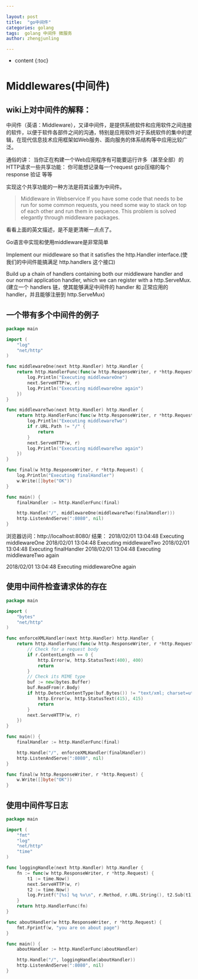 ```yaml
---

layout: post
title:  "go中间件"
categories: golang
tags:  golang 中间件 微服务
author: zhengjunling

---
```


* content
{:toc}
# Middlewares(中间件)

## wiki上对中间件的解释： 

中间件（英语：Middleware），又译中间件，是提供系统软件和应用软件之间连接的软件，以便于软件各部件之间的沟通，特别是应用软件对于系统软件的集中的逻辑，在现代信息技术应用框架如Web服务、面向服务的体系结构等中应用比较广泛。

通俗的讲： 
当你正在构建一个Web应用程序有可能要运行许多（甚至全部）的HTTP请求一些共享功能： 
你可能想记录每一个request 
gzip压缩的每个response 
验证 
等等 

实现这个共享功能的一种方法是将其设置为中间件。

> Middleware in Webservice 
> If you have some code that needs to be run for some common requests, you need some way to stack on top of each other and run them in sequence. This problem is solved elegantly through middleware packages. 

看看上面的英文描述，是不是更清晰一点点了。

Go语言中实现和使用middleware是非常简单

Implement our middleware so that it satisfies the http.Handler interface.(使我们的中间件能搞满足 http.handlers 这个接口)

Build up a chain of handlers containing both our middleware handler and our normal application handler, which we can register with a http.ServeMux.(建立一个 handlers 链，使其能够满足中间件的 handler 和 正常应用的 handler，并且能够注册到 http.ServeMux)

## 一个带有多个中间件的例子

```go
package main

import (
    "log"
    "net/http"
)

func middlewareOne(next http.Handler) http.Handler {
    return http.HandlerFunc(func(w http.ResponseWriter, r *http.Request) {
        log.Println("Executing middlewareOne")
        next.ServeHTTP(w, r)
        log.Println("Executing middlewareOne again")
    })
}

func middlewareTwo(next http.Handler) http.Handler {
    return http.HandlerFunc(func(w http.ResponseWriter, r *http.Request) {
        log.Println("Executing middlewareTwo")
        if r.URL.Path != "/" {
            return
        }
        next.ServeHTTP(w, r)
        log.Println("Executing middlewareTwo again")
    })
}

func final(w http.ResponseWriter, r *http.Request) {
    log.Println("Executing finalHandler")
    w.Write([]byte("OK"))
}

func main() {
    finalHandler := http.HandlerFunc(final)

    http.Handle("/", middlewareOne(middlewareTwo(finalHandler)))
    http.ListenAndServe(":8080", nil)
}
```

浏览器访问：http://localhost:8080/ 
结果： 
2018/02/01 13:04:48 Executing middlewareOne 
2018/02/01 13:04:48 Executing middlewareTwo 
2018/02/01 13:04:48 Executing finalHandler 
2018/02/01 13:04:48 Executing middlewareTwo again 

2018/02/01 13:04:48 Executing middlewareOne again

## 使用中间件检查请求体的存在

```go
package main

import (
    "bytes"
    "net/http"
)

func enforceXMLHandler(next http.Handler) http.Handler {
    return http.HandlerFunc(func(w http.ResponseWriter, r *http.Request) {
        // Check for a request body
        if r.ContentLength == 0 {
            http.Error(w, http.StatusText(400), 400)
            return
        }
        // Check its MIME type
        buf := new(bytes.Buffer)
        buf.ReadFrom(r.Body)
        if http.DetectContentType(buf.Bytes()) != "text/xml; charset=utf-8" {
            http.Error(w, http.StatusText(415), 415)
            return
        }
        next.ServeHTTP(w, r)
    })
}

func main() {
    finalHandler := http.HandlerFunc(final)

    http.Handle("/", enforceXMLHandler(finalHandler))
    http.ListenAndServe(":8080", nil)
}

func final(w http.ResponseWriter, r *http.Request) {
    w.Write([]byte("OK"))
}
```

## 使用中间件写日志

```go
package main

import (
    "fmt"
    "log"
    "net/http"
    "time"
)

func loggingHandle(next http.Handler) http.Handler {
    fn := func(w http.ResponseWriter, r *http.Request) {
        t1 := time.Now()
        next.ServeHTTP(w, r)
        t2 := time.Now()
        log.Printf("[%s] %q %v\n", r.Method, r.URL.String(), t2.Sub(t1))
    }
    return http.HandlerFunc(fn)
}

func aboutHandler(w http.ResponseWriter, r *http.Request) {
    fmt.Fprintf(w, "you are on about page")
}

func main() {
    aboutHandler := http.HandlerFunc(aboutHandler)

    http.Handle("/", loggingHandle(aboutHandler))
    http.ListenAndServe(":8080", nil)
}
```

